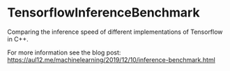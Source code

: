 # TensorflowInferenceBenchmark
Comparing the inference speed of different implementations of Tensorflow in C++.

For more information see the blog post: https://aul12.me/machinelearning/2019/12/10/inference-benchmark.html
